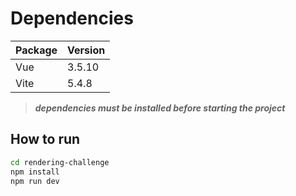 # Dependencies

| Package | Version |
| ------- | ------- |
| Vue     | 3.5.10  |
| Vite    | 5.4.8   |

> **_dependencies must be installed before starting the project_**

## How to run

```bash
cd rendering-challenge
npm install
npm run dev
```

